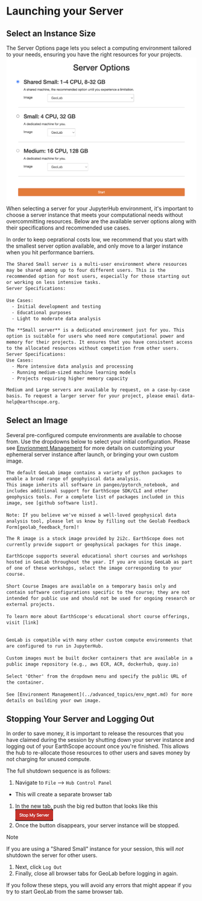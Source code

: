 # Launching your Server

## Select an Instance Size
The Server Options page lets you select a computing environment tailored to your needs, ensuring you have the right resources for your projects.
![Server](../img/Server.png)
When selecting a server for your JupyterHub environment, it's important to choose a server instance that meets your computational needs without overcommitting resources. Below are the available server options along with their specifications and recommended use cases.

In order to keep oeprational costs low, we recommend that you start with the smallest server option available, and only move to a larger instance when you hit performance barriers.

```{dropdown} Shared Small Server
The Shared Small server is a multi-user environment where resources may be shared among up to four different users. This is the recommended option for most users, especially for those starting out or working on less intensive tasks.
Server Specifications:

Use Cases:
  - Initial development and testing
  - Educational purposes
  - Light to moderate data analysis
```

```{dropdown} Small Server (Dedicated)
The **Small server** is a dedicated environment just for you. This option is suitable for users who need more computational power and memory for their projects. It ensures that you have consistent access to the allocated resources without competition from other users.
Server Specifications:
Use Cases:
  - More intensive data analysis and processing
  - Running medium-sized machine learning models
  - Projects requiring higher memory capacity
```

```{dropdown} Medium and Large Servers
Medium and Large servers are available by request, on a case-by-case basis. To request a larger server for your project, please email data-help@earthscope.org.
```

## Select an Image
Several pre-configured compute environments are available to choose from. Use the dropdowns below to select your initial configuration. Please see [Envrionment Management](../advanced_topics/env_mgmt.md) for more details on customizing your ephemeral server instance after launch, or bringing your own custom image.

```{dropdown} GeoLab
The default GeoLab image contains a variety of python packages to enable a broad range of geophyiscal data analysis.
This image inherits all software in pangeo/pytorch_notebook, and includes additional support for EarthScope SDK/CLI and other geophysics tools. For a complete list of packages included in this image, see [github software list].

Note: If you believe we've missed a well-loved geophysical data analysis tool, please let us know by filling out the Geolab Feedback Form[geolab_feedback_form]!
```

```{dropdown} R Studio
The R image is a stock image provided by 2i2c. EarthScope does not currently provide support or geophysical packages for this image.
```

```{dropdown} Short Course Images
EarthScope supports several educational short courses and workshops hosted in GeoLab throughout the year. If you are using GeoLab as part of one of these workshops, select the image corresponding to your course.

Short Course Images are available on a temporary basis only and contain software configurations specific to the course; they are not intended for public use and should not be used for ongoing research or external projects.

To learn more about EarthScope's educational short course offerings, visit [link]
```

```{dropdown} Other - Bring Your Own Image

GeoLab is compatible with many other custom compute environments that are configured to run in JupyterHub.

Custom images must be built docker containers that are available in a public image repository (e.g., aws ECR, ACR, dockerhub, quay.io)

Select 'Other' from the dropdown menu and specify the public URL of the container.

See [Environment Management](../advanced_topics/env_mgmt.md) for more details on building your own image.
```

## Stopping Your Server and Logging Out

In order to save money, it is important to release the resources that you have claimed during the session by shutting down your server instance and logging out of your EarthScope account once you're finished. This allows the hub to re-allocate those resources to other users and saves money by not charging for unused compute.

The full shutdown sequence is as follows:

1. Navigate to `File` --> `Hub Control Panel`
  - This will create a separate browser tab
1. In the new tab, push the big red button that looks like this ![image](../img/bigredbutton.png)
1. Once the button disappears, your server instance will be stopped.

> [!NOTE]
> If you are using a "Shared Small" instance for your session, this will _not_ shutdown the server for other users.

1. Next, click `Log Out`
1. Finally, close all browser tabs for GeoLab before logging in again.

If you follow these steps, you will avoid any errors that might appear if you try to start GeoLab from the same browser tab.